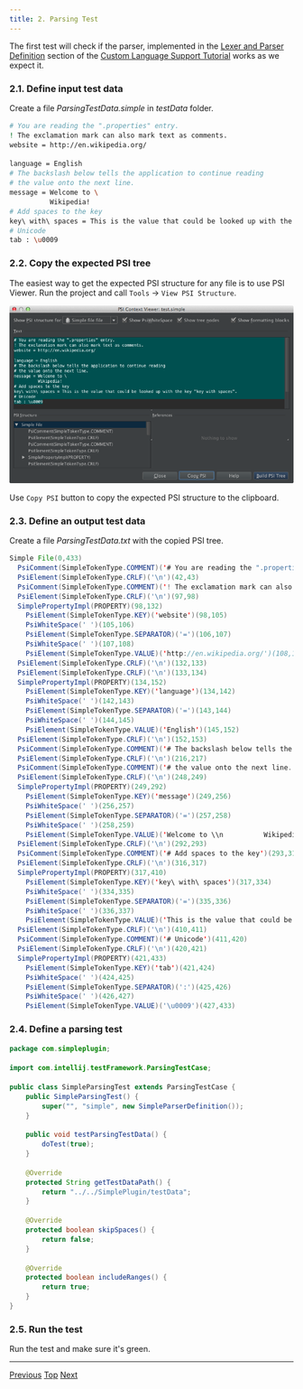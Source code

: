 ```yaml
---
title: 2. Parsing Test
---
```



The first test will check if the parser, implemented in the
[Lexer and Parser Definition](lexer_und_parser_definition.html)
section of the
[Custom Language Support Tutorial](cls_tutorial.html)
works as we expect it.

### 2.1. Define input test data

Create a file *ParsingTestData.simple* in *testData* folder.

```bash
# You are reading the ".properties" entry.
! The exclamation mark can also mark text as comments.
website = http://en.wikipedia.org/

language = English
# The backslash below tells the application to continue reading
# the value onto the next line.
message = Welcome to \
          Wikipedia!
# Add spaces to the key
key\ with\ spaces = This is the value that could be looked up with the key "key with spaces".
# Unicode
tab : \u0009
```

### 2.2. Copy the expected PSI tree

The easiest way to get the expected PSI structure for any file is to use PSI Viewer.
Run the project and call ```Tools``` &rarr; ```View PSI Structure```.

![PSI Tree Copy](img/plugin_copy_psi.png)

Use ```Copy PSI``` button to copy the expected PSI structure to the clipboard.

### 2.3. Define an output test data

Create a file *ParsingTestData.txt* with the copied PSI tree.

```java
Simple File(0,433)
  PsiComment(SimpleTokenType.COMMENT)('# You are reading the ".properties" entry.')(0,42)
  PsiElement(SimpleTokenType.CRLF)('\n')(42,43)
  PsiComment(SimpleTokenType.COMMENT)('! The exclamation mark can also mark text as comments.')(43,97)
  PsiElement(SimpleTokenType.CRLF)('\n')(97,98)
  SimplePropertyImpl(PROPERTY)(98,132)
    PsiElement(SimpleTokenType.KEY)('website')(98,105)
    PsiWhiteSpace(' ')(105,106)
    PsiElement(SimpleTokenType.SEPARATOR)('=')(106,107)
    PsiWhiteSpace(' ')(107,108)
    PsiElement(SimpleTokenType.VALUE)('http://en.wikipedia.org/')(108,132)
  PsiElement(SimpleTokenType.CRLF)('\n')(132,133)
  PsiElement(SimpleTokenType.CRLF)('\n')(133,134)
  SimplePropertyImpl(PROPERTY)(134,152)
    PsiElement(SimpleTokenType.KEY)('language')(134,142)
    PsiWhiteSpace(' ')(142,143)
    PsiElement(SimpleTokenType.SEPARATOR)('=')(143,144)
    PsiWhiteSpace(' ')(144,145)
    PsiElement(SimpleTokenType.VALUE)('English')(145,152)
  PsiElement(SimpleTokenType.CRLF)('\n')(152,153)
  PsiComment(SimpleTokenType.COMMENT)('# The backslash below tells the application to continue reading')(153,216)
  PsiElement(SimpleTokenType.CRLF)('\n')(216,217)
  PsiComment(SimpleTokenType.COMMENT)('# the value onto the next line.')(217,248)
  PsiElement(SimpleTokenType.CRLF)('\n')(248,249)
  SimplePropertyImpl(PROPERTY)(249,292)
    PsiElement(SimpleTokenType.KEY)('message')(249,256)
    PsiWhiteSpace(' ')(256,257)
    PsiElement(SimpleTokenType.SEPARATOR)('=')(257,258)
    PsiWhiteSpace(' ')(258,259)
    PsiElement(SimpleTokenType.VALUE)('Welcome to \\n          Wikipedia!')(259,292)
  PsiElement(SimpleTokenType.CRLF)('\n')(292,293)
  PsiComment(SimpleTokenType.COMMENT)('# Add spaces to the key')(293,316)
  PsiElement(SimpleTokenType.CRLF)('\n')(316,317)
  SimplePropertyImpl(PROPERTY)(317,410)
    PsiElement(SimpleTokenType.KEY)('key\ with\ spaces')(317,334)
    PsiWhiteSpace(' ')(334,335)
    PsiElement(SimpleTokenType.SEPARATOR)('=')(335,336)
    PsiWhiteSpace(' ')(336,337)
    PsiElement(SimpleTokenType.VALUE)('This is the value that could be looked up with the key "key with spaces".')(337,410)
  PsiElement(SimpleTokenType.CRLF)('\n')(410,411)
  PsiComment(SimpleTokenType.COMMENT)('# Unicode')(411,420)
  PsiElement(SimpleTokenType.CRLF)('\n')(420,421)
  SimplePropertyImpl(PROPERTY)(421,433)
    PsiElement(SimpleTokenType.KEY)('tab')(421,424)
    PsiWhiteSpace(' ')(424,425)
    PsiElement(SimpleTokenType.SEPARATOR)(':')(425,426)
    PsiWhiteSpace(' ')(426,427)
    PsiElement(SimpleTokenType.VALUE)('\u0009')(427,433)
```

### 2.4. Define a parsing test

```java
package com.simpleplugin;

import com.intellij.testFramework.ParsingTestCase;

public class SimpleParsingTest extends ParsingTestCase {
    public SimpleParsingTest() {
        super("", "simple", new SimpleParserDefinition());
    }

    public void testParsingTestData() {
        doTest(true);
    }

    @Override
    protected String getTestDataPath() {
        return "../../SimplePlugin/testData";
    }

    @Override
    protected boolean skipSpaces() {
        return false;
    }

    @Override
    protected boolean includeRanges() {
        return true;
    }
}
```

### 2.5. Run the test

Run the test and make sure it's green.

-----

[Previous](tests_prerequisites.html)
[Top](../writing_tests_for_plugins.html)
[Next](completion_test.html)

